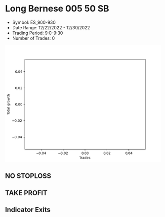 # Long Bernese 005 50 SB 
- Symbol: ES_900-930
- Date Range: 12/22/2022 - 12/30/2022
- Trading Period: 9:0-9:30
- Number of Trades: 0

![Plot](LongBernese00550SBES_900-930.png)
## NO STOPLOSS














## TAKE PROFIT











## Indicator Exits


